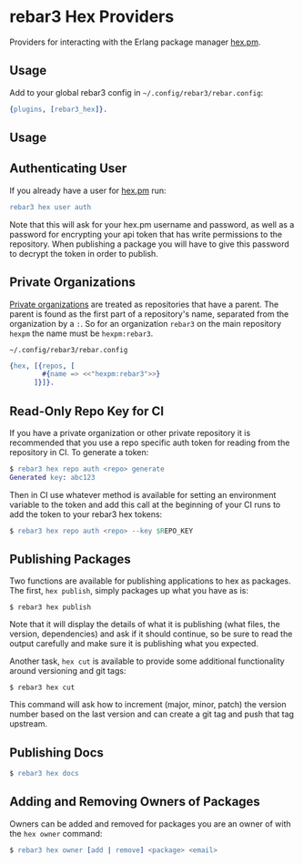rebar3 Hex Providers
=========================

Providers for interacting with the Erlang package manager [hex.pm](https://hex.pm/).


Usage
------

Add to your global rebar3 config in `~/.config/rebar3/rebar.config`:

```erlang
{plugins, [rebar3_hex]}.
```

Usage
--------

## Authenticating User

If you already have a user for [hex.pm](https://hex.pm) run:


```erlang
rebar3 hex user auth
```

Note that this will ask for your hex.pm username and password, as well as a password for encrypting your api token that has write permissions to the repository. When publishing a package you will have to give this password to decrypt the token in order to publish.

## Private Organizations

[Private organizations]() are treated as repositories that have a parent. The parent is found as the first part of a repository's name, separated from the organization by a `:`. So for an organization `rebar3` on the main repository `hexpm` the name must be `hexpm:rebar3`.

`~/.config/rebar3/rebar.config`

```erlang
{hex, [{repos, [
		#{name => <<"hexpm:rebar3">>}
	  ]}]}.
```

## Read-Only Repo Key for CI

If you have a private organization or other private repository it is recommended that you use a repo specific auth token for reading from the repository in CI. To generate a token:

```erlang
$ rebar3 hex repo auth <repo> generate
Generated key: abc123
```

Then in CI use whatever method is available for setting an environment variable to the token and add this call at the beginning of your CI runs to add the token to your rebar3 hex tokens:

```erlang
$ rebar3 hex repo auth <repo> --key $REPO_KEY
```

## Publishing Packages

Two functions are available for publishing applications to hex as packages. The first, `hex publish`, simply packages up what you have as is:

``` shell
$ rebar3 hex publish
```

Note that it will display the details of what it is publishing (what files, the version, dependencies) and ask if it should continue, so be sure to read the output carefully and make sure it is publishing what you expected.

Another task, `hex cut` is available to provide some additional functionality around versioning and git tags:

``` shell
$ rebar3 hex cut
```

This command will ask how to increment (major, minor, patch) the version number based on the last version and can create a git tag and push that tag upstream.

## Publishing Docs

``` erlang
$ rebar3 hex docs
```

## Adding and Removing Owners of Packages

Owners can be added and removed for packages you are an owner of with the `hex owner` command:

``` erlang
$ rebar3 hex owner [add | remove] <package> <email>
```
